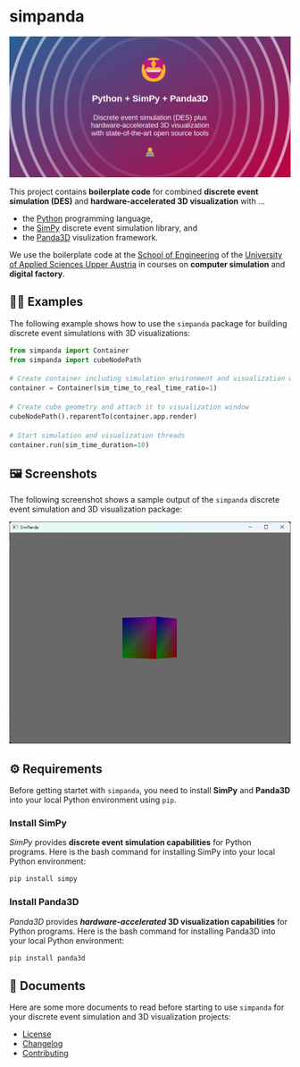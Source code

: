 # simpanda

![](./images/social_preview.png)

This project contains **boilerplate code** for combined **discrete event simulation (DES)** and **hardware-accelerated 3D visualization** with ...

- the [Python](https://www.python.org/) programming language,
- the [SimPy](https://simpy.readthedocs.io/en/latest/) discrete event simulation library, and
- the [Panda3D](https://www.panda3d.org/) visulization framework.

We use the boilerplate code at the [School of Engineering](https://fh-ooe.at/campus-wels) of the [University of Applied Sciences Upper Austria](https://fh-ooe.at/) in courses on **computer simulation** and **digital factory**.

## 🧑‍💻 Examples

The following example shows how to use the `simpanda` package for building discrete event simulations with 3D visualizations:

```python
from simpanda import Container
from simpanda import cubeNodePath

# Create container including simulation environment and visualization window
container = Container(sim_time_to_real_time_ratio=1)

# Create cube geometry and attach it to visualization window
cubeNodePath().reparentTo(container.app.render)

# Start simulation and visualization threads
container.run(sim_time_duration=10)
```

## 🖼️ Screenshots

The following screenshot shows a sample output of the `simpanda` discrete event simulation and 3D visualization package:

![](./images/screenshot.png)

## ⚙️ Requirements

Before getting startet with `simpanda`, you need to install **SimPy** and **Panda3D** into your local Python environment using `pip`.

### Install SimPy

*SimPy* provides **discrete event simulation capabilities** for Python programs. Here is the bash command for installing SimPy into your local Python environment:

```sh
pip install simpy
```

### Install Panda3D

*Panda3D* provides ***hardware-accelerated* 3D visualization capabilities** for Python programs. Here is the bash command for installing Panda3D into your local Python environment:

```sh
pip install panda3d
```

## 📄 Documents

Here are some more documents to read before starting to use `simpanda` for your discrete event simulation and 3D visualization projects:

* [License](./LICENSE.md)
* [Changelog](./CHANGELOG.md)
* [Contributing](./CONTRIBUTING.md)